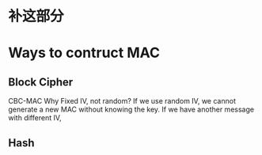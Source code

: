 # 补这部分

# Ways to contruct MAC
## Block Cipher
CBC-MAC
Why Fixed IV, not random? If we use random IV, we cannot generate a new MAC without knowing the key. 
If we have another message with different IV, 
## Hash

